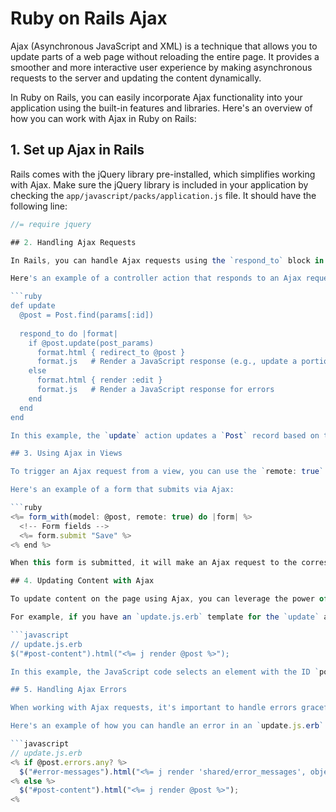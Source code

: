 # Ruby on Rails Ajax

Ajax (Asynchronous JavaScript and XML) is a technique that allows you to update parts of a web page without reloading the entire page. It provides a smoother and more interactive user experience by making asynchronous requests to the server and updating the content dynamically.

In Ruby on Rails, you can easily incorporate Ajax functionality into your application using the built-in features and libraries. Here's an overview of how you can work with Ajax in Ruby on Rails:

## 1. Set up Ajax in Rails

Rails comes with the jQuery library pre-installed, which simplifies working with Ajax. Make sure the jQuery library is included in your application by checking the `app/javascript/packs/application.js` file. It should have the following line:

```javascript
//= require jquery

## 2. Handling Ajax Requests

In Rails, you can handle Ajax requests using the `respond_to` block in your controller actions. The `respond_to` block allows you to specify how to respond to different request formats, including Ajax requests.

Here's an example of a controller action that responds to an Ajax request:

```ruby
def update
  @post = Post.find(params[:id])
  
  respond_to do |format|
    if @post.update(post_params)
      format.html { redirect_to @post }
      format.js   # Render a JavaScript response (e.g., update a portion of the page)
    else
      format.html { render :edit }
      format.js   # Render a JavaScript response for errors
    end
  end
end

In this example, the `update` action updates a `Post` record based on the parameters received. It responds to both HTML and Ajax requests. For Ajax requests, it renders a JavaScript response that can be used to update a specific portion of the page.

## 3. Using Ajax in Views

To trigger an Ajax request from a view, you can use the `remote: true` option with Rails form helpers or link helpers. This option tells Rails to submit the form or trigger the link via Ajax.

Here's an example of a form that submits via Ajax:

```ruby
<%= form_with(model: @post, remote: true) do |form| %>
  <!-- Form fields -->
  <%= form.submit "Save" %>
<% end %>

When this form is submitted, it will make an Ajax request to the corresponding controller action instead of performing a full page reload.

## 4. Updating Content with Ajax

To update content on the page using Ajax, you can leverage the power of JavaScript and the Rails `js.erb` view templates. In these templates, you can write JavaScript code to manipulate the DOM and update specific elements based on the Ajax response.

For example, if you have an `update.js.erb` template for the `update` action, you can write JavaScript code to update a specific element with the updated post content:

```javascript
// update.js.erb
$("#post-content").html("<%= j render @post %>");

In this example, the JavaScript code selects an element with the ID `post-content` and replaces its content with the rendered partial for the updated post.

## 5. Handling Ajax Errors

When working with Ajax requests, it's important to handle errors gracefully. Rails provides the ability to handle errors in the `js.erb` templates and display error messages to the user.

Here's an example of how you can handle an error in an `update.js.erb` template:

```javascript
// update.js.erb
<% if @post.errors.any? %>
  $("#error-messages").html("<%= j render 'shared/error_messages', object: @post %>");
<% else %>
  $("#post-content").html("<%= j render @post %>");
<%
